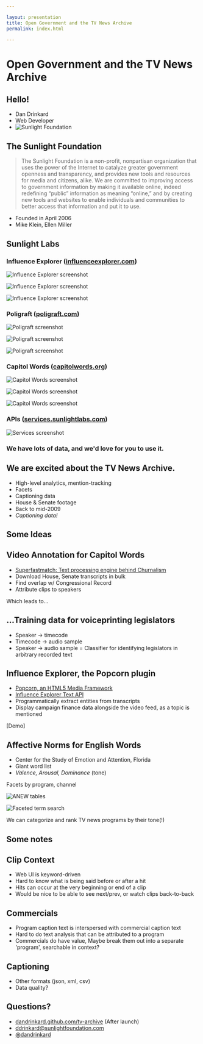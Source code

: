 ```yaml
---

layout: presentation
title: Open Government and the TV News Archive
permalink: index.html

---
```


# Open Government and the TV News Archive

## Hello!

+ Dan Drinkard
+ Web Developer
+ ![Sunlight Foundation](img/sun.png)

## The Sunlight Foundation

> The Sunlight Foundation is a non-profit, nonpartisan organization 
> that uses the power of the Internet to catalyze greater government 
> openness and transparency, and provides new tools and resources for 
> media and citizens, alike. We are committed to improving access to 
> government information by making it available online, indeed redefining 
> “public” information as meaning “online,” and by creating new tools and 
> websites to enable individuals and communities to better access that 
> information and put it to use.

+ Founded in April 2006
+ Mike Klein, Ellen Miller

## Sunlight Labs



### Influence Explorer ([influenceexplorer.com](http://influenceexplorer.com))
![Influence Explorer screenshot](img/ie.png)

![Influence Explorer screenshot](img/ie-2.png)

![Influence Explorer screenshot](img/ie-3.png)

### Poligraft ([poligraft.com](http://poligraft.com))
![Poligraft screenshot](img/poligraft.png)

![Poligraft screenshot](img/poligraft-2.png)

![Poligraft screenshot](img/poligraft-3.png)

### Capitol Words ([capitolwords.org](http://capitolwords.org))
![Capitol Words screenshot](img/capwords.png)

![Capitol Words screenshot](img/capwords-2.png)

![Capitol Words screenshot](img/capwords-3.png)

### APIs ([services.sunlightlabs.com](http://services.sunlightlabs.com))
![Services screenshot](img/services.png)

### We have lots of data, and we'd love for you to use it.

## We are excited about the TV News Archive.

+ High-level analytics, mention-tracking
+ Facets
+ Captioning data
+ House & Senate footage
+ Back to mid-2009
+ _Captioning data!_

## Some Ideas

## Video Annotation for Capitol Words

+ [Superfastmatch: Text processing engine behind Churnalism](http://churnalism.com/)
+ Download House, Senate transcripts in bulk
+ Find overlap w/ Congressional Record
+ Attribute clips to speakers

Which leads to...

## ...Training data for voiceprinting legislators

+ Speaker -> timecode
+ Timecode -> audio sample
+ Speaker -> audio sample = Classifier for identifying legislators in arbitrary recorded text

## Influence Explorer, the Popcorn plugin

+ [Popcorn, an HTML5 Media Framework](http://popcornjs.com)
+ [Influence Explorer Text API](http://inbox.influenceexplorer.com/api)
+ Programmatically extract entities from transcripts
+ Display campaign finance data alongside the video feed, as a topic is mentioned

[Demo]

## Affective Norms for English Words

+ Center for the Study of Emotion and Attention, Florida
+ Giant word list
+ _Valence, Arousal, Dominance_ (tone)

Facets by program, channel

![ANEW tables](img/anew-1.png)

![Faceted term search](img/anew-2.png)

We can categorize and rank TV news programs by their tone(!)

## Some notes

## Clip Context

+ Web UI is keyword-driven
+ Hard to know what is being said before or after a hit
+ Hits can occur at the very beginning or end of a clip
+ Would be nice to be able to see next/prev, or watch clips back-to-back

## Commercials

+ Program caption text is interspersed with commercial caption text
+ Hard to do text analysis that can be attributed to a program
+ Commercials do have value, Maybe break them out into a separate 'program', searchable in context?

## Captioning

+ Other formats (json, xml, csv)
+ Data quality?

## Questions?

+ [dandrinkard.github.com/tv-archive](http://dandrinkard.github.com/archive-meeting) (After launch)
+ <ddrinkard@sunlightfoundation.com>
+ [@dandrinkard](http://twitter.com/dandrinkard)